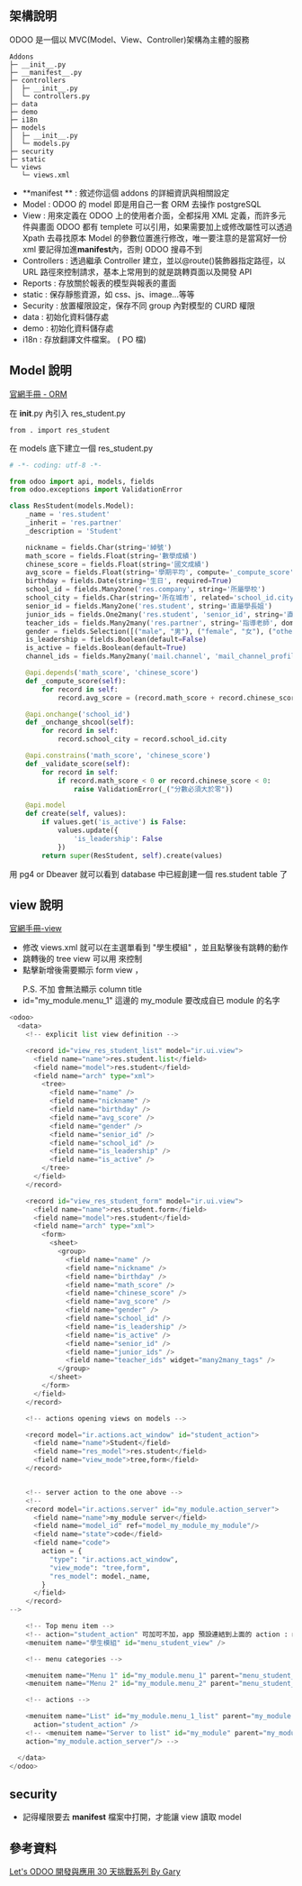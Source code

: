 ## 架構說明

ODOO 是一個以 MVC(Model、View、Controller)架構為主體的服務

```
Addons
├─ __init__.py
├─ __manifest__.py
├─ controllers
│  ├─ __init__.py
│  └─ controllers.py
├─ data
├─ demo
├─ i18n
├─ models
│  ├─ __init__.py
│  └─ models.py
├─ security
├─ static
└─ views
   └─ views.xml
```

- **manifest ** : 敘述你這個 addons 的詳細資訊與相關設定
- Model : ODOO 的 model 即是用自己一套 ORM 去操作 postgreSQL
- View : 用來定義在 ODOO 上的使用者介面，全都採用 XML 定義，而許多元件與畫面 ODOO 都有 templete 可以引用，如果需要加上或修改屬性可以透過 Xpath 去尋找原本 Model 的參數位置進行修改，唯一要注意的是當寫好一份 xml 要記得加進**manifest**內，否則 ODOO 搜尋不到
- Controllers : 透過繼承 Controller 建立，並以@route()裝飾器指定路徑，以 URL 路徑來控制請求，基本上常用到的就是跳轉頁面以及開發 API
- Reports : 存放關於報表的模型與報表的畫面
- static : 保存靜態資源，如 css、js、image...等等
- Security : 放置權限設定，保存不同 group 內對模型的 CURD 權限
- data : 初始化資料儲存處
- demo : 初始化資料儲存處
- i18n : 存放翻譯文件檔案。 ( PO 檔)

## Model 說明

[官網手冊 - ORM](https://www.odoo.com/documentation/14.0/developer/reference/addons/orm.html)

在 **init**.py 內引入 res_student.py

```
from . import res_student
```

在 models 底下建立一個 res_student.py

```python
# -*- coding: utf-8 -*-

from odoo import api, models, fields
from odoo.exceptions import ValidationError

class ResStudent(models.Model):
    _name = 'res.student'
    _inherit = 'res.partner'
    _description = 'Student'

    nickname = fields.Char(string='綽號')
    math_score = fields.Float(string='數學成績')
    chinese_score = fields.Float(string='國文成績')
    avg_score = fields.Float(string='學期平均', compute='_compute_score')
    birthday = fields.Date(string='生日', required=True)
    school_id = fields.Many2one('res.company', string='所屬學校')
    school_city = fields.Char(string='所在城市', related='school_id.city')
    senior_id = fields.Many2one('res.student', string='直屬學長姐')
    junior_ids = fields.One2many('res.student', 'senior_id', string='直屬學弟妹')
    teacher_ids = fields.Many2many('res.partner', string='指導老師', domain=[('is_company', '!=', True)])
    gender = fields.Selection([("male", "男"), ("female", "女"), ("other", "其他")], string='性別')
    is_leadership = fields.Boolean(default=False)
    is_active = fields.Boolean(default=True)
    channel_ids = fields.Many2many('mail.channel', 'mail_channel_profile_partner', 'partner_id', 'channel_id', copy=False)

    @api.depends('math_score', 'chinese_score')
    def _compute_score(self):
        for record in self:
            record.avg_score = (record.math_score + record.chinese_score) / 2

    @api.onchange('school_id')
    def _onchange_shcool(self):
        for record in self:
            record.school_city = record.school_id.city

    @api.constrains('math_score', 'chinese_score')
    def _validate_score(self):
        for record in self:
            if record.math_score < 0 or record.chinese_score < 0:
                raise ValidationError(_("分數必須大於零"))

    @api.model
    def create(self, values):
        if values.get('is_active') is False:
            values.update({
                'is_leadership': False
            })
        return super(ResStudent, self).create(values)
```

用 pg4 or Dbeaver 就可以看到 database 中已經創建一個 res.student table 了

## view 說明

[官網手冊-view](https://www.odoo.com/documentation/16.0/developer/reference/backend/views.html)

- 修改 views.xml 就可以在主選單看到 "學生模組" ，並且點擊後有跳轉的動作
- 跳轉後的 tree view 可以用 <record model="ir.ui.view"></record> 來控制
- 點擊新增後需要顯示 form view ，<form><group></group></form>    P.S. 不加 <group> 會無法顯示 column title
- id="my_module.menu_1" 這邊的 my_module 要改成自已 module 的名字

```python
<odoo>
  <data>
    <!-- explicit list view definition -->

    <record id="view_res_student_list" model="ir.ui.view">
      <field name="name">res.student.list</field>
      <field name="model">res.student</field>
      <field name="arch" type="xml">
        <tree>
          <field name="name" />
          <field name="nickname" />
          <field name="birthday" />
          <field name="avg_score" />
          <field name="gender" />
          <field name="senior_id" />
          <field name="school_id" />
          <field name="is_leadership" />
          <field name="is_active" />
        </tree>
      </field>
    </record>

    <record id="view_res_student_form" model="ir.ui.view">
      <field name="name">res.student.form</field>
      <field name="model">res.student</field>
      <field name="arch" type="xml">
        <form>
          <sheet>
            <group>
              <field name="name" />
              <field name="nickname" />
              <field name="birthday" />
              <field name="math_score" />
              <field name="chinese_score" />
              <field name="avg_score" />
              <field name="gender" />
              <field name="school_id" />
              <field name="is_leadership" />
              <field name="is_active" />
              <field name="senior_id" />
              <field name="junior_ids" />
              <field name="teacher_ids" widget="many2many_tags" />
            </group>
          </sheet>
        </form>
      </field>
    </record>

    <!-- actions opening views on models -->

    <record model="ir.actions.act_window" id="student_action">
      <field name="name">Student</field>
      <field name="res_model">res.student</field>
      <field name="view_mode">tree,form</field>
    </record>


    <!-- server action to the one above -->
    <!--
    <record model="ir.actions.server" id="my_module.action_server">
      <field name="name">my_module server</field>
      <field name="model_id" ref="model_my_module_my_module"/>
      <field name="state">code</field>
      <field name="code">
        action = {
          "type": "ir.actions.act_window",
          "view_mode": "tree,form",
          "res_model": model._name,
        }
      </field>
    </record>
-->

    <!-- Top menu item -->
    <!-- action="student_action" 可加可不加，app 預設連結到上面的 action : model="ir.actions.act_window"-->
    <menuitem name="學生模組" id="menu_student_view" />

    <!-- menu categories -->

    <menuitem name="Menu 1" id="my_module.menu_1" parent="menu_student_view" />
    <menuitem name="Menu 2" id="my_module.menu_2" parent="menu_student_view" />

    <!-- actions -->

    <menuitem name="List" id="my_module.menu_1_list" parent="my_module.menu_1"
      action="student_action" />
    <!-- <menuitem name="Server to list" id="my_module" parent="my_module.menu_2"
    action="my_module.action_server"/> -->

  </data>
</odoo>
```

## security

- 記得權限要去 __manifest__ 檔案中打開，才能讓 view 讀取 model

## 參考資料
[Let's ODOO 開發與應用 30 天挑戰系列 By Gary](https://ithelp.ithome.com.tw/users/20130896/ironman/3979)